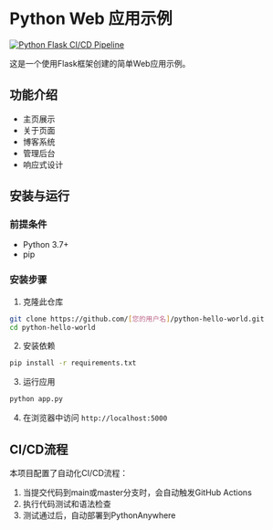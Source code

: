 # Python Web 应用示例

[![Python Flask CI/CD Pipeline](https://github.com/[您的用户名]/python-hello-world/actions/workflows/ci-cd.yml/badge.svg)](https://github.com/[您的用户名]/python-hello-world/actions/workflows/ci-cd.yml)

这是一个使用Flask框架创建的简单Web应用示例。

## 功能介绍

- 主页展示
- 关于页面
- 博客系统
- 管理后台
- 响应式设计

## 安装与运行

### 前提条件

- Python 3.7+
- pip

### 安装步骤

1. 克隆此仓库
```bash
git clone https://github.com/[您的用户名]/python-hello-world.git
cd python-hello-world
```

2. 安装依赖
```bash
pip install -r requirements.txt
```

3. 运行应用
```bash
python app.py
```

4. 在浏览器中访问 `http://localhost:5000`

## CI/CD流程

本项目配置了自动化CI/CD流程：

1. 当提交代码到main或master分支时，会自动触发GitHub Actions
2. 执行代码测试和语法检查
3. 测试通过后，自动部署到PythonAnywhere
